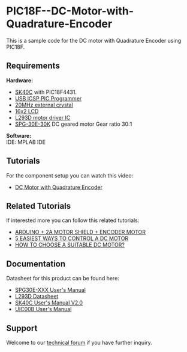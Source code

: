 # PIC18F--DC-Motor-with-Quadrature-Encoder
This is a sample code for the DC motor with Quadrature Encoder using PIC18F. 

## Requirements
**Hardware:** 
* [SK40C](https://www.cytron.io/p-40-pins-pic-start-up-kit) with PIC18F4431.
* [USB ICSP PIC Programmer](https://www.cytron.io/p-usb-icsp-pic-programmer-uic00b)    
* [20MHz external crystal](https://www.cytron.io/p-crystal-h49s-low-profile-20mhz)  
* [16x2 LCD](https://www.cytron.io/p-lcd-16x2-yellow-backlight)  
* [L293D motor driver IC](https://www.cytron.io/p-ic-l293d)  
* [SPG-30E-30K](https://www.cytron.io/p-12v-150rpm-1.8kgfcm-brushed-dc-geared-motor-with-encoder) DC geared motor Gear ratio 30:1  

**Software:**  
IDE: MPLAB IDE  

## Tutorials  
For the component setup you can watch this video:
* [DC Motor with Quadrature Encoder](https://www.youtube.com/watch?v=4YLTHjbZVP0)  

## Related Tutorials  
If interested more you can follow this related tutorials:  
* [ARDUINO + 2A MOTOR SHIELD + ENCODER MOTOR](https://www.cytron.io/tutorial/arduino-2a-motor-shield-encoder-motor)  
* [5 EASIEST WAYS TO CONTROL A DC MOTOR](https://www.cytron.io/tutorial/5-easiest-ways-control-dc-motor)  
* [HOW TO CHOOSE A SUITABLE DC MOTOR?](https://www.cytron.io/tutorial/choose-suitable-motor)  

## Documentation
Datasheet for this product can be found here: 
* [SPG30E-XXX User's Manual](https://docs.google.com/document/d/1lzThM-HnIWWYlV22_gWmxnmk7ZGK7cuQtjo3bpkG-ks/view)  
* [L293D Datasheet](https://static.cytron.io/download/datasheet/IC/ADDA/L293_D.pdf)  
* [SK40C User's Manual V2.0](https://docs.google.com/document/d/1P9H7CzebyGtZOOny_wL_itEdvkcaLAm8XAKS0YbYDt0/edit?usp=sharing)  
* [UIC00B User's Manual](https://docs.google.com/document/d/1wJf6xcbNh5qkY-2LeNNvWFsxRvtOnu2Cz6fCVFzgc0c/view)  

## Support  
Welcome to our [technical forum](http://forum.cytron.io) if you have further inquiry.  


